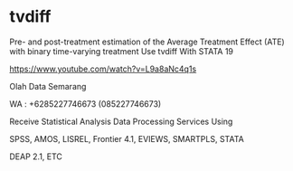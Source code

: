 # tvdiff
Pre- and post-treatment estimation of the Average Treatment Effect (ATE) with binary time-varying treatment Use tvdiff With STATA 19

https://www.youtube.com/watch?v=L9a8aNc4q1s

Olah Data Semarang

WA : +6285227746673 (085227746673)

Receive Statistical Analysis Data Processing Services Using

SPSS, AMOS, LISREL, Frontier 4.1, EVIEWS, SMARTPLS, STATA

DEAP 2.1, ETC
